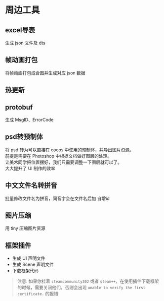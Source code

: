 
# 周边工具
## excel导表
生成 json 文件及  dts
## 帧动画打包
将帧动画打包成合图并生成对应 json 数据

## 热更新

## protobuf
生成 MsgID、ErrorCode

## psd转预制体
将 psd 转为可以直接在 cocos 中使用的预制体，并导出图片资源。  
前提是需要在 Photoshop 中根据文档做好图层的处理。  
让美术同学把位置摆好，我们只需要调整一下图层就可以了。  
大大提升了 UI 制作的效率


## 中文文件名转拼音
批量修改文件名为拼音，同音字会在文件名后加 自增id

## 图片压缩
用 tiny 压缩图片资源


## 框架插件
- 生成 UI 声明文件
- 生成 Scene 声明文件
- 下载框架代码

> 注意:
> 如果你挂着 `steamcommunity302` 或者 `steam++`，在使用插件下载框架的时候，需要关闭他们，否则会出现 `unable to verify the first certificate.` 的报错